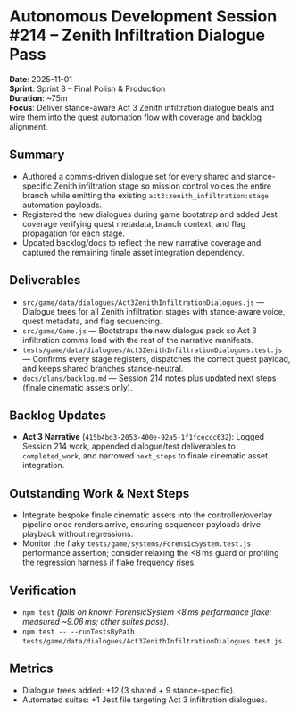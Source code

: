 # Autonomous Development Session #214 – Zenith Infiltration Dialogue Pass

**Date**: 2025-11-01  
**Sprint**: Sprint 8 – Final Polish & Production  
**Duration**: ~75m  
**Focus**: Deliver stance-aware Act 3 Zenith infiltration dialogue beats and wire them into the quest automation flow with coverage and backlog alignment.

## Summary
- Authored a comms-driven dialogue set for every shared and stance-specific Zenith infiltration stage so mission control voices the entire branch while emitting the existing `act3:zenith_infiltration:stage` automation payloads.
- Registered the new dialogues during game bootstrap and added Jest coverage verifying quest metadata, branch context, and flag propagation for each stage.
- Updated backlog/docs to reflect the new narrative coverage and captured the remaining finale asset integration dependency.

## Deliverables
- `src/game/data/dialogues/Act3ZenithInfiltrationDialogues.js` — Dialogue trees for all Zenith infiltration stages with stance-aware voice, quest metadata, and flag sequencing.
- `src/game/Game.js` — Bootstraps the new dialogue pack so Act 3 infiltration comms load with the rest of the narrative manifests.
- `tests/game/data/dialogues/Act3ZenithInfiltrationDialogues.test.js` — Confirms every stage registers, dispatches the correct quest payload, and keeps shared branches stance-neutral.
- `docs/plans/backlog.md` — Session 214 notes plus updated next steps (finale cinematic assets only).

## Backlog Updates
- **Act 3 Narrative** (`415b4bd3-2053-400e-92a5-1f1fceccc632`): Logged Session 214 work, appended dialogue/test deliverables to `completed_work`, and narrowed `next_steps` to finale cinematic asset integration.

## Outstanding Work & Next Steps
- Integrate bespoke finale cinematic assets into the controller/overlay pipeline once renders arrive, ensuring sequencer payloads drive playback without regressions.
- Monitor the flaky `tests/game/systems/ForensicSystem.test.js` performance assertion; consider relaxing the <8 ms guard or profiling the regression harness if flake frequency rises.

## Verification
- `npm test` *(fails on known ForensicSystem <8 ms performance flake: measured ~9.06 ms; other suites pass)*.
- `npm test -- --runTestsByPath tests/game/data/dialogues/Act3ZenithInfiltrationDialogues.test.js`.

## Metrics
- Dialogue trees added: +12 (3 shared + 9 stance-specific).
- Automated suites: +1 Jest file targeting Act 3 infiltration dialogues.
